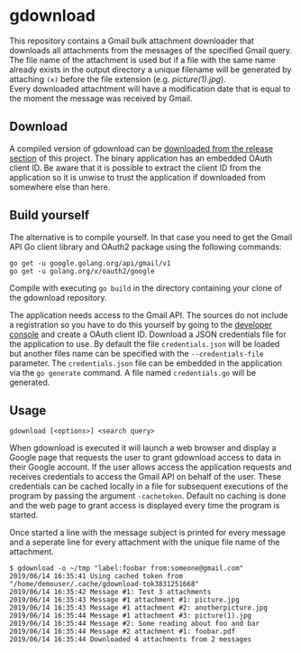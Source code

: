 # gdownload

This repository contains a Gmail bulk attachment downloader that downloads all attachments
from the messages of the specified Gmail query. The file name of the attachment is
used but if a file with the same name already exists in the output directory a unique filename
will be generated by attaching `(x)`  before the file extension (e.g. _picture(1).jpg_).\
Every downloaded attachtment will have a modification date that is equal to the moment the 
message was received by Gmail.

## Download

A compiled version of gdownload can be
[downloaded from the release section](https://github.com/Johan-EU/gdownload/releases) of
this project. The binary application has an embedded OAuth client ID. Be aware that it is 
possible to extract the client ID from the application so it is unwise to trust the 
application if downloaded from somewhere else than here.

## Build yourself
The alternative is to compile yourself. In that case you need to get the Gmail API Go
client library and OAuth2 package using the following commands:
```
go get -u google.golang.org/api/gmail/v1
go get -u golang.org/x/oauth2/google
```

Compile with executing `go build` in the directory containing your clone of the gdownload
repository.

The application needs access to the Gmail API. The sources do not include a registration 
so you have to do this yourself by going to the 
[developer console](https://console.developers.google.com/) and create a OAuth client ID.
Download a JSON credentials file for the application to use. By default the 
file `credentials.json` will be loaded but another files name can be specified with
the `--credentials-file` parameter. The `credentials.json` file can be embedded in the
application via the `go generate` command. A file named `credentials.go` will be generated. 
 
## Usage

```
gdownload [<options>] <search query> 
```
When gdownload is executed it will launch a web browser and display a Google page that 
requests the user to grant gdownload access to data in their Google account. If the user
allows access the application requests and receives credentials to access the Gmail API on
behalf of the user. These credentials can be cached locally in a file for subsequent
executions of the program by passing the argument `-cachetoken`. Default no caching
is done and the web page to grant access is displayed every time the program is started. 

Once started a line with the message subject is printed for every message and a seperate
line for every attachment with the unique file name of the attachment.
```
$ gdownload -o ~/tmp "label:foobar from:someone@gmail.com"
2019/06/14 16:35:41 Using cached token from "/home/demouser/.cache/gdownload-tok3831251668"
2019/06/14 16:35:42 Message #1: Test 3 attachments
2019/06/14 16:35:43 Message #1 attachment #1: picture.jpg
2019/06/14 16:35:43 Message #1 attachment #2: anotherpicture.jpg
2019/06/14 16:35:44 Message #1 attachment #3: picture(1).jpg
2019/06/14 16:35:44 Message #2: Some reading about foo and bar
2019/06/14 16:35:44 Message #2 attachment #1: foobar.pdf
2019/06/14 16:35:44 Downloaded 4 attachments from 2 messages
```

